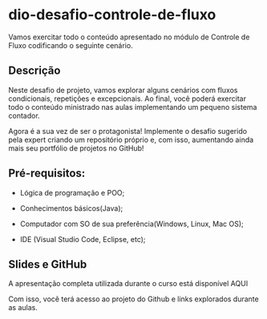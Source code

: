 # dio-desafio-controle-de-fluxo
Vamos exercitar todo o conteúdo apresentado no módulo de Controle de Fluxo codificando o seguinte cenário.


## Descrição
Neste desafio de projeto, vamos explorar alguns cenários com fluxos condicionais, repetições e excepcionais. Ao final, você poderá exercitar todo o conteúdo ministrado nas aulas implementando um pequeno sistema contador.

Agora é a sua vez de ser o protagonista! Implemente o desafio sugerido pela expert criando um repositório próprio e, com isso, aumentando ainda mais seu portfólio de projetos no GitHub!

## Pré-requisitos:

- Lógica de programação e POO;

- Conhecimentos básicos(Java);

- Computador com SO de sua preferência(Windows, Linux, Mac OS);

- IDE (Visual Studio Code, Eclipse, etc);

## Slides e GitHub
A apresentação completa utilizada durante o curso está disponível AQUI

Com isso, você terá acesso ao projeto do Github e links explorados durante as aulas.